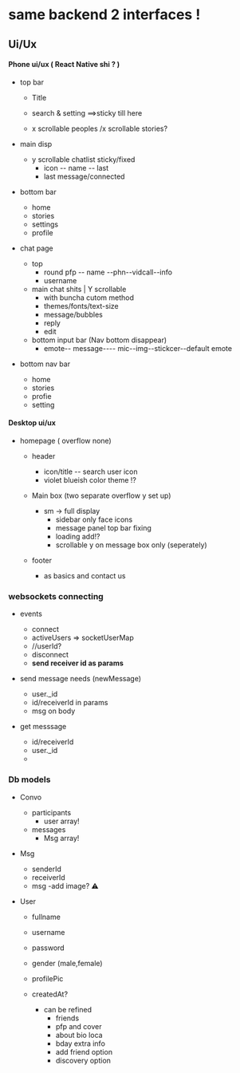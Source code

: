 # same backend 2 interfaces !

## Ui/Ux

#### Phone ui/ux ( React Native shi ? )

- top bar

  - Title
  - search & setting ==>sticky till here

  - x scrollable peoples /x scrollable stories?

- main disp
  - y scrollable chatlist sticky/fixed
    - icon -- name -- last
    - last message/connected
- bottom bar

  - home
  - stories
  - settings
  - profile

- chat page

  - top
    - round pfp -- name --phn--vidcall--info
    - username
  - main chat shits | Y scrollable
    - with buncha cutom method
    - themes/fonts/text-size
    - message/bubbles
    - reply
    - edit
  - bottom input bar (Nav bottom disappear)
    - emote-- message---- mic--img--stickcer--default emote

- bottom nav bar
  - home
  - stories
  - profie
  - setting

#### Desktop ui/ux

- homepage ( overflow none)

  - header

    - icon/title -- search user icon
    - violet blueish color theme !?

  - Main box (two separate overflow y set up)
    - sm -> full display
      - sidebar only face icons
      - message panel top bar fixing
      - loading add!?
      - scrollable y on message box only (seperately)
  - footer
    - as basics and contact us

### websockets connecting

- events
  - connect
  - activeUsers => socketUserMap
  - //userId?
  - disconnect
  - **send receiver id as params**

- send message needs (newMessage)
  - user.\_id
  - id/receiverId in params
  - msg on body
- get messsage
  - id/receiverId
  - user.\_id
  -

### Db models

- Convo
  - participants
    - user array!
  - messages
    - Msg array!
- Msg

  - senderId
  - receiverId
  - msg
    -add image? ⚠️

- User

  - fullname
  - username
  - password
  - gender (male,female)
  - profilePic
  - createdAt?

    - can be refined
      - friends
      - pfp and cover
      - about bio loca
      - bday extra info
      - add friend option
      - discovery option
